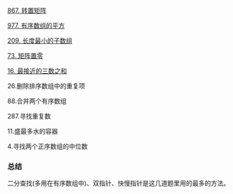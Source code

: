 [867. 转置矩阵](../explain/867.%20转置矩阵.md)

[977. 有序数组的平方](../explain/977.%20有序数组的平方.md)

[209. 长度最小的子数组](../explain/209.%20长度最小的子数组.md)

[73. 矩阵置零](../explain/73.%20矩阵置零.md)

[16. 最接近的三数之和](../explain/16.%20最接近的三数之和.md)



26.删除排序数组中的重复项

88.合并两个有序数组

287.寻找重复数

11.盛最多水的容器

4.寻找两个正序数组的中位数





### 总结

二分查找(多用在有序数组中)、双指针、快慢指针是这几道题里用的最多的方法。




